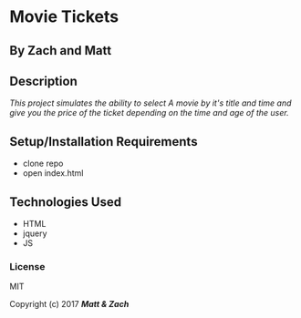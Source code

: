 # Movie Tickets

## By Zach and Matt

## Description

_This project simulates the ability to select A movie by it's title and time and give you the price of the ticket depending on the time and age of the user._

## Setup/Installation Requirements

* clone repo
* open index.html


## Technologies Used

* HTML
* jquery
* JS

### License

MIT

Copyright (c) 2017 **_Matt & Zach_**
